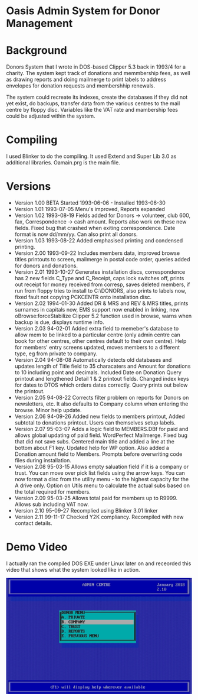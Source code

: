 # Oasis Admin System for Donor Management

# Background
Donors System that I wrote in DOS-based Clipper 5.3 back in 1993/4 for a charity. The system kept track of donations and memmbership fees, as well as drawing reports and doing mailmerge to print labels to address envelopes for donation requests and membershhip renewals.

The system could recreate its indexes, create the databases if they did not yet exist, do backups, transfer data from the various centres to the mail centre by floppy disc. Variables like the VAT rate and mambership fees could be adjusted within the system.

# Compiling
I used Blinker to do the compiling. It used Extend and Super Lib 3.0 as additional libraries. Oamain.prg is the main file.

# Versions
* Version 1.00 BETA Started 1993-06-06  - Installed 1993-06-30
* Version 1.01 1993-07-05 Menu's improved, Reports expanded
* Version 1.02 1993-08-19 Fields added for Donors -> volunteer, club 600, fax, Correspondence -> cash amount.  Reports also work on these new fields.  Fixed bug that crashed when exiting correspondence. Date format is now dd/mm/yy.  Can also print all donors.
* Version 1.03 1993-08-22 Added emphasised printing and condensed printing.
* Version 2.00 1993-09-22 Includes members data, improved browse titles printouts to screen, mailmerge in postal code order, queries added for donors and donations.
* Version 2.01 1993-10-27 Generates installation discs, correspondence has 2 new fields C_Type and C_Receipt, caps lock switches off, prints out receipt for money received from corresp, saves deleted members, if run from floppy tries to install to C:\DONORS, also prints to labels now, fixed fault not copying PCKCENTR onto installation disc.
* Version 2.02 1994-01-30 Added DR & MRS and REV & MRS titles, prints surnames in capitals now, EMS support now enabled in linking, new oBrowse:forceStabilize Clipper 5.2 function used in browse, warns when backup is due, displays runtime info.
* Version 2.03 94-02-01 Added extra field to memeber's database to allow mem to be linked to a particular centre (only admin centre can book for other centres, other centres default to their own centre). Help for members' entry screens updated, moves members to a different type, eg from private to company.
* Version 2.04 94-08-08 Automatically detects old databases and updates length of Title field to 35 characaters and Amount for donations to 10 including point and decimals. Included Date on Donation Query printout and lengthened Detail 1 & 2 printout fields. Changed index keys for dates to DTOS which orders dates correctly. Query prints out below the printout.
* Version 2.05 94-08-22 Corrects filter problem on reports for Donors on newsletters, etc.  It also defaults to Company column when entering the browse.  Minor help update.
* Version 2.06 94-09-26 Added new fields to members printout, Added subtotal to donations printout. Users can themselves setup labels.
* Version 2.07 95-03-07 Adds a logic field to MEMBERS.DBf for paid and allows global updating of paid field.  WordPerfect Mailmerge. Fixed bug that did not save subs.  Centered main title and added a line at the bottom about F1 key.  Updated help for WP option. Also added a Donation amount field to Members.  Prompts before overwriting code files during installation.
* Version 2.08 95-03-15 Allows empty saluation field if it is a company or trust.  You can move over pick list fields using the arrow keys. You can now format a disc from the utility menu - to the highest capacity for the A drive only.  Option on Utils menu to calculate the actual subs based on the total required for members.
* Version 2.09 95-03-25 Allows total paid for members up to R9999.  Allows sub including VAT now.
* Version 2.10 95-09-27 Recomplied using Blinker 3.01 linker
* Version 2.11 99-11-17 Checked Y2K compliancy. Recompiled with new contact details.

# Demo Video
I actually ran the compiled DOS EXE under Linux later on and receorded this video that shows what the system looked like in action.

[![Short Video](./assets/thumbnail.jpg)](https://youtu.be/jeqeUysdZMo)
